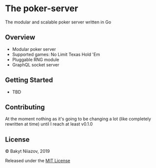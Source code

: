 # The poker-server
The modular and scalable poker server written in Go

## Overview

* Modular poker server
* Supported games: No Limit Texas Hold 'Em
* Pluggable RNG module
* GraphQL socket server

## Getting Started

* TBD

## Contributing

At the moment nothing as it's going to be changing a lot (like completely rewritten at time) until I reach at least v0.1.0

## License

© Bakyt Niiazov, 2019

Released under the [MIT License](https://github.com/jinzhu/gorm/blob/master/License)

